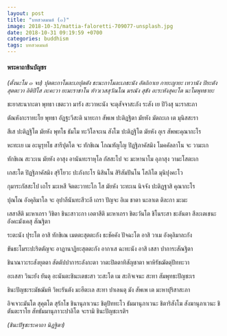 ```yaml
---
layout: post
title: "บทสวดมนต์ (๓)"
image: 2018-10-31/mattia-faloretti-709077-unsplash.jpg
date: 2018-10-31 09:19:59 +0700
categories: buddhism
tags: บทสวดมนต์
---
```

#### พระคาถาชินบัญชร
*(ตั้งนะโม ๓ จบ) ปุตตะกาโมละเภปุตตัง ธะนะกาโมละเภธะนัง อัตถิกาเย กายะญายะ เทวานัง ปิยะตัง สุตตะวา อิติปิโส ภะคะวา ยะมะราชาโน ท้าวเวสสุวัณโณ มรณัง สุขัง อะระหังสุคะโต นะโมพุทธายะ*

ชะยาสะนากะตา พุทธา เชตะวา มารัง สะวาหะนัง จะตุสัจจาสะภัง ระสัง เย ปิวิงสุ นะราสะภา

ตัณหังกะราทะโย พุทธา อัฏฐะวีสะติ นายะกา สัพเพ ปะติฏฐิตา มัยหัง มัตถะเก เต มุนิสสะรา

สีเส ปะติฏฐิโต มัยหัง พุทโธ ธัมโม ทะวิโลจะเน สังโฆ ปะติฏฐิโต มัยหัง อุเร สัพพะคุณากะโร

หะทะเย เม อะนุรุทโธ สารีปุตโต จะ ทักขิเณ โกณฑัญโญ ปิฏฐิภาคัสมิง โมคคัลลาโน จะ วามะเก

ทักขิเณ สะวะเน มัยหัง อาสุง อานันทะราหุโล กัสสะโป จะ มะหานาโม อุภาสุง วามะโสตะเก

เกสะโต ปิฏฐิภาคัสมิง สุริโยวะ ปะภังกะโร นิสินโน สิริสัมปันโน โสภิโต มุนิปุงคะโว

กุมาระกัสสะโป เถโร มะเหสี จิตตะวาทะโก โส มัยหัง วะทะเน นิจจัง ปะติฏฐาสิ คุณากะโร

ปุณโณ อังคุลิมาโล จะ อุปาลีนันทะสีวะลี เถรา ปัญจะ อิเม ชาตา นะลาเต ติละกา มะมะ

เสสาสีติ มะหาเถรา วิชิตา ชินะสาวะกา เอตาสีติ มะหาเถรา ชิตะวันโต ชิโนระสา ชะลันตา สีละเตเชนะ อังคะมังเคสุ สัณฐิตา

ระตะนัง ปุระโต อาสิ ทักขิเณ เมตตะสุตตะกัง ธะชัคคัง ปัจฉะโต อาสิ วาเม อังคุลิมาละกัง

ขันธะโมระปะริตตัญจะ อาฏานาฏิยะสุตตะกัง อากาเส ฉะทะนัง อาสิ เสสา ปาการะสัณฐิตา

ชินาณาวะระสังยุตตา สัตตัปปาการะลังกะตา วาตะปิตตาทิสัญชาตา พาหิรัชฌัตตุปัททะวา

อะเสสา วินะยัง ยันตุ อะนันตะชินะเตชะสา วะสะโต เม สะกิจเจนะ สะทา สัมพุทธะปัญชะเร

ชินะปัญชะระมัชฌัมหิ วิหะรันตัง มะฮีตะเล สะทา ปาเลนตุ มัง สัพเพ เต มะหาปุริสาสะภา

อิจเจวะมันโต สุคุตโต สุรักโข ชินานุภาเวนะ ชิตุปัททะโว ธัมมานุภาเวนะ ชิตาริสังโฆ สังฆานุภาเวนะ ชิตันตะราโย สัทธัมมานุภาวะปาลิโต จะรามิ ชินะปัญชะเรติฯ

*(ชินะปัฐชะระคาถา นิฏฐิตา)*

